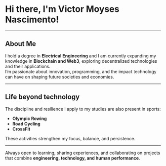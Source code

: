 
# Hi there, I'm Victor Moyses Nascimento!

---

## About Me
I hold a degree in **Electrical Engineering** and I am currently expanding my knowledge in **Blockchain and Web3**, exploring decentralized technologies and their applications.  
I’m passionate about innovation, programming, and the impact technology can have on shaping future societies and economies.  

---

## Life beyond technology
The discipline and resilience I apply to my studies are also present in sports:  
- **Olympic Rowing**  
- **Road Cycling**  
- **CrossFit**  

These activities strengthen my focus, balance, and persistence.  

---
Always open to learning, sharing experiences, and collaborating on projects that combine **engineering, technology, and human performance**.
```
